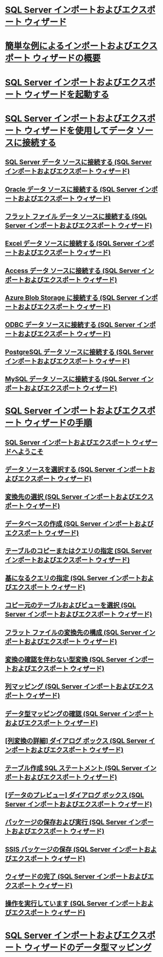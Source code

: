 # [SQL Server インポートおよびエクスポート ウィザード](import-and-export-data-with-the-sql-server-import-and-export-wizard.md)  
# [簡単な例によるインポートおよびエクスポート ウィザードの概要](get-started-with-this-simple-example-of-the-import-and-export-wizard.md)  
# [SQL Server インポートおよびエクスポート ウィザードを起動する](start-the-sql-server-import-and-export-wizard.md)  
# [SQL Server インポートおよびエクスポート ウィザードを使用してデータ ソースに接続する](connect-to-data-sources-with-the-sql-server-import-and-export-wizard.md)  
## [SQL Server データ ソースに接続する (SQL Server インポートおよびエクスポート ウィザード)](connect-to-a-sql-server-data-source-sql-server-import-and-export-wizard.md)  
## [Oracle データ ソースに接続する (SQL Server インポートおよびエクスポート ウィザード)](connect-to-an-oracle-data-source-sql-server-import-and-export-wizard.md)  
## [フラット ファイル データ ソースに接続する (SQL Server インポートおよびエクスポート ウィザード)](connect-to-a-flat-file-data-source-sql-server-import-and-export-wizard.md)  
## [Excel データ ソースに接続する (SQL Server インポートおよびエクスポート ウィザード)](connect-to-an-excel-data-source-sql-server-import-and-export-wizard.md)  
## [Access データ ソースに接続する (SQL Server インポートおよびエクスポート ウィザード)](connect-to-an-access-data-source-sql-server-import-and-export-wizard.md)  
## [Azure Blob Storage に接続する (SQL Server インポートおよびエクスポート ウィザード)](connect-to-azure-blob-storage-sql-server-import-and-export-wizard.md)  
## [ODBC データ ソースに接続する (SQL Server インポートおよびエクスポート ウィザード)](connect-to-an-odbc-data-source-sql-server-import-and-export-wizard.md)  
## [PostgreSQL データ ソースに接続する (SQL Server インポートおよびエクスポート ウィザード)](connect-to-a-postgresql-data-source-sql-server-import-and-export-wizard.md)  
## [MySQL データ ソースに接続する (SQL Server インポートおよびエクスポート ウィザード)](connect-to-a-mysql-data-source-sql-server-import-and-export-wizard.md)  
# [SQL Server インポートおよびエクスポート ウィザードの手順](steps-in-the-sql-server-import-and-export-wizard.md)  
## [SQL Server インポートおよびエクスポート ウィザードへようこそ](welcome-to-sql-server-import-and-export-wizard.md)  
## [データ ソースを選択する (SQL Server インポートおよびエクスポート ウィザード)](choose-a-data-source-sql-server-import-and-export-wizard.md)  
## [変換先の選択 (SQL Server インポートおよびエクスポート ウィザード)](choose-a-destination-sql-server-import-and-export-wizard.md)  
## [データベースの作成 (SQL Server インポートおよびエクスポート ウィザード)](create-database-sql-server-import-and-export-wizard.md)  
## [テーブルのコピーまたはクエリの指定 (SQL Server インポートおよびエクスポート ウィザード)](specify-table-copy-or-query-sql-server-import-and-export-wizard.md)  
## [基になるクエリの指定 (SQL Server インポートおよびエクスポート ウィザード)](provide-a-source-query-sql-server-import-and-export-wizard.md)  
## [コピー元のテーブルおよびビューを選択 (SQL Server インポートおよびエクスポート ウィザード)](select-source-tables-and-views-sql-server-import-and-export-wizard.md)  
## [フラット ファイルの変換先の構成 (SQL Server インポートおよびエクスポート ウィザード)](configure-flat-file-destination-sql-server-import-and-export-wizard.md)  
## [変換の確認を伴わない型変換 (SQL Server インポートおよびエクスポート ウィザード)](convert-types-without-conversion-checking-sql-server-import-and-export-wizard.md)  
## [列マッピング (SQL Server インポートおよびエクスポート ウィザード)](column-mappings-sql-server-import-and-export-wizard.md)  
## [データ型マッピングの確認 (SQL Server インポートおよびエクスポート ウィザード)](review-data-type-mapping-sql-server-import-and-export-wizard.md)  
## [[列変換の詳細] ダイアログ ボックス (SQL Server インポートおよびエクスポート ウィザード)](column-conversion-details-dialog-box-sql-server-import-and-export-wizard.md)  
## [テーブル作成 SQL ステートメント (SQL Server インポートおよびエクスポート ウィザード)](create-table-sql-statement-sql-server-import-and-export-wizard.md)  
## [[データのプレビュー] ダイアログ ボックス (SQL Server インポートおよびエクスポート ウィザード)](preview-data-dialog-box-sql-server-import-and-export-wizard.md)  
## [パッケージの保存および実行 (SQL Server インポートおよびエクスポート ウィザード)](save-and-run-package-sql-server-import-and-export-wizard.md)  
## [SSIS パッケージの保存 (SQL Server インポートおよびエクスポート ウィザード)](save-ssis-package-sql-server-import-and-export-wizard.md)  
## [ウィザードの完了 (SQL Server インポートおよびエクスポート ウィザード)](complete-the-wizard-sql-server-import-and-export-wizard.md)  
## [操作を実行しています (SQL Server インポートおよびエクスポート ウィザード)](performing-operation-sql-server-import-and-export-wizard.md)  
# [SQL Server インポートおよびエクスポート ウィザードのデータ型マッピング](data-type-mapping-in-the-sql-server-import-and-export-wizard.md)  